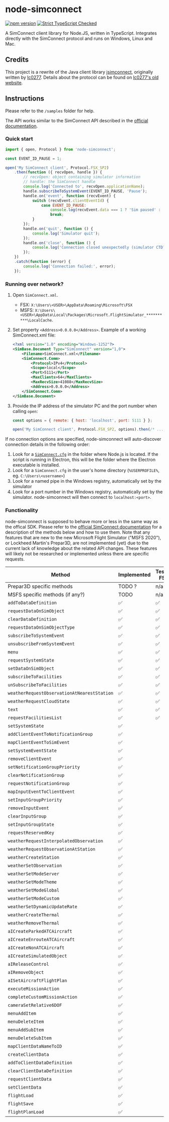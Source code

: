 # node-simconnect

[![npm version](https://badge.fury.io/js/node-simconnect.svg)](https://badge.fury.io/js/node-simconnect)
[![Strict TypeScript Checked](https://badgen.net/badge/TS/Strict 'Strict TypeScript Checked')](https://www.typescriptlang.org)

A SimConnect client library for Node.JS, written in TypeScript. Integrates directly with the SimConnect protocol and runs on Windows, Linux and Mac.

## Credits

This project is a rewrite of the Java client library
[jsimconnect](https://github.com/mharj/jsimconnect), originally written by
[lc0277](https://www.fsdeveloper.com/forum/members/lc0277.1581).
Details about the protocol can be found on [lc0277's old website](http://web.archive.org/web/20090620063532/http://lc0277.nerim.net/jsimconnect/doc/flightsim/simconnect/package-summary.html#package_description).

## Instructions

Please refer to the `/samples` folder for help.

The API works similar to the SimConnect API described in the [official documentation](https://docs.flightsimulator.com/html/Programming_Tools/SimConnect/SimConnect_API_Reference.htm).

### Quick start

```js
import { open, Protocol } from 'node-simconnect';

const EVENT_ID_PAUSE = 1;

open('My SimConnect client', Protocol.FSX_SP2)
    .then(function ({ recvOpen, handle }) {
        // recvOpen: object containing simulator information
        // handle: the SimConnect handle
        console.log('Connected to', recvOpen.applicationName);
        handle.subscribeToSystemEvent(EVENT_ID_PAUSE, 'Pause');
        handle.on('event', function (recvEvent) {
            switch (recvEvent.clientEventId) {
                case EVENT_ID_PAUSE:
                    console.log(recvEvent.data === 1 ? 'Sim paused' : 'Sim unpaused');
                    break;
            }
        });
        handle.on('quit', function () {
            console.log('Simulator quit');
        });
        handle.on('close', function () {
            console.log('Connection closed unexpectedly (simulator CTD?)');
        });
    })
    .catch(function (error) {
        console.log('Connection failed:', error);
    });
```

### Running over network?

1. Open `SimConnect.xml`.

    - FSX: `X:\Users\<USER>\AppData\Roaming\Microsoft\FSX`
    - MSFS: `X:\Users\<USER>\AppData\Local\Packages\Microsoft.FlightSimulator_**********\LocalCache`.

1. Set property `<Address>0.0.0.0</Address>`. Example of a working SimConnect.xml file:

    ```xml
    <?xml version="1.0" encoding="Windows-1252"?>
    <SimBase.Document Type="SimConnect" version="1,0">
        <Filename>SimConnect.xml</Filename>
        <SimConnect.Comm>
            <Protocol>IPv4</Protocol>
            <Scope>local</Scope>
            <Port>5111</Port>
            <MaxClients>64</MaxClients>
            <MaxRecvSize>41088</MaxRecvSize>
            <Address>0.0.0.0</Address>
        </SimConnect.Comm>
    </SimBase.Document>
    ```

1. Provide the IP address of the simulator PC and the port number when calling `open`:

    ```js
    const options = { remote: { host: 'localhost', port: 5111 } };

    open('My SimConnect client', Protocol.FSX_SP2, options).then(/* ... */).catch(/* try again? */);
    ```

If no connection options are specified, node-simconnect will auto-discover connection details in the following order:

1. Look for a [`SimConnect.cfg`](https://docs.flightsimulator.com/html/Programming_Tools/SimConnect/SimConnect_CFG_Definition.htm) in the folder where Node.js is located. If the script is running in Electron, this will be the folder where the Electron executable is installed.
1. Look for a `SimConnect.cfg` in the user's home directory (`%USERPROFILE%`, eg. `C:\Users\<username>`)
1. Look for a named pipe in the Windows registry, automatically set by the simulator
1. Look for a port number in the Windows registry, automatically set by the simulator. node-simconnect will then connect to `localhost:<port>`.

### Functionality

node-simconnect is supposed to behave more or less in the same way as the offical SDK. Please refer to the
[official SimConnect documentation](https://docs.flightsimulator.com/html/Programming_Tools/SimConnect/SimConnect_API_Reference.htm)
for a description of the methods below and how to use them. Note that any features that are new to the new
Microsoft Flight Simulator ("MSFS 2020"), or Lockheed Martin's Prepar3D, are not implemented (yet) due to
the current lack of knowledge about the related API changes. These features will likely not be researched
or implemented unless there are specific requests.

| Method                                      | Implemented | Tested FSX | Tested P3D | Tested MSFS |
| ------------------------------------------- | ----------- | ---------- | ---------- | ----------- |
| Prepar3D specific methods                   | TODO ?      | n/a        |            | n/a         |
| MSFS specific methods (if any?)             | TODO        | n/a        | n/a        |             |
| `addToDataDefinition`                       | ✅          | ✅         |            |             |
| `requestDataOnSimObject`                    | ✅          | ✅         |            |             |
| `clearDataDefinition`                       | ✅          | ✅         |            |             |
| `requestDataOnSimObjectType`                | ✅          | ✅         |            |             |
| `subscribeToSystemEvent`                    | ✅          | ✅         |            |             |
| `unsubscribeFromSystemEvent`                | ✅          | ✅         |            |             |
| `menu`                                      | ✅          | ✅         |            |             |
| `requestSystemState`                        | ✅          | ✅         |            |             |
| `setDataOnSimObject`                        | ✅          | ✅         |            |             |
| `subscribeToFacilities`                     | ✅          | ✅         |            |             |
| `unSubscribeToFacilities`                   | ✅          | ✅         |            |             |
| `weatherRequestObservationAtNearestStation` | ✅          | ✅         |            |             |
| `weatherRequestCloudState`                  | ✅          | ✅         |            |             |
| `text`                                      | ✅          | ✅         |            |             |
| `requestFacilitiesList`                     | ✅          | ✅         |            |             |
| `setSystemState`                            | ✅          |            |            |             |
| `addClientEventToNotificationGroup`         | ✅          |            |            |             |
| `mapClientEventToSimEvent`                  | ✅          |            |            |             |
| `setSystemEventState`                       | ✅          |            |            |             |
| `removeClientEvent`                         | ✅          |            |            |             |
| `setNotificationGroupPriority`              | ✅          |            |            |             |
| `clearNotificationGroup`                    | ✅          |            |            |             |
| `requestNotificationGroup`                  | ✅          |            |            |             |
| `mapInputEventToClientEvent`                | ✅          |            |            |             |
| `setInputGroupPriority`                     | ✅          |            |            |             |
| `removeInputEvent`                          | ✅          |            |            |             |
| `clearInputGroup`                           | ✅          |            |            |             |
| `setInputGroupState`                        | ✅          |            |            |             |
| `requestReservedKey`                        | ✅          |            |            |             |
| `weatherRequestInterpolatedObservation`     | ✅          |            |            |             |
| `weatherRequestObservationAtStation`        | ✅          |            |            |             |
| `weatherCreateStation`                      | ✅          |            |            |             |
| `weatherSetObservation`                     | ✅          |            |            |             |
| `weatherSetModeServer`                      | ✅          |            |            |             |
| `weatherSetModeTheme`                       | ✅          |            |            |             |
| `weatherSetModeGlobal`                      | ✅          |            |            |             |
| `weatherSetModeCustom`                      | ✅          |            |            |             |
| `weatherSetDynamicUpdateRate`               | ✅          |            |            |             |
| `weatherCreateThermal`                      | ✅          |            |            |             |
| `weatherRemoveThermal`                      | ✅          |            |            |             |
| `aICreateParkedATCAircraft`                 | ✅          |            |            |             |
| `aICreateEnrouteATCAircraft`                | ✅          |            |            |             |
| `aICreateNonATCAircraft`                    | ✅          |            |            |             |
| `aICreateSimulatedObject`                   | ✅          |            |            |             |
| `aIReleaseControl`                          | ✅          |            |            |             |
| `aIRemoveObject`                            | ✅          |            |            |             |
| `aISetAircraftFlightPlan`                   | ✅          |            |            |             |
| `executeMissionAction`                      | ✅          |            |            |             |
| `completeCustomMissionAction`               | ✅          |            |            |             |
| `cameraSetRelative6DOF`                     | ✅          |            |            |             |
| `menuAddItem`                               | ✅          |            |            |             |
| `menuDeleteItem`                            | ✅          |            |            |             |
| `menuAddSubItem`                            | ✅          |            |            |             |
| `menuDeleteSubItem`                         | ✅          |            |            |             |
| `mapClientDataNameToID`                     | ✅          |            |            |             |
| `createClientData`                          | ✅          |            |            |             |
| `addToClientDataDefinition`                 | ✅          |            |            |             |
| `clearClientDataDefinition`                 | ✅          |            |            |             |
| `requestClientData`                         | ✅          |            |            |             |
| `setClientData`                             | ✅          |            |            |             |
| `flightLoad`                                | ✅          |            |            |             |
| `flightSave`                                | ✅          |            |            |             |
| `flightPlanLoad`                            | ✅          |            |            |             |
